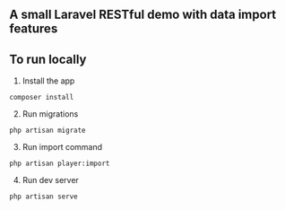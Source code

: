 ## A small Laravel RESTful demo with data import features

## To run locally
1. Install the app
```
composer install
```

2. Run migrations
```
php artisan migrate
```

3. Run import command
```
php artisan player:import
```

4. Run dev server
```
php artisan serve
```

